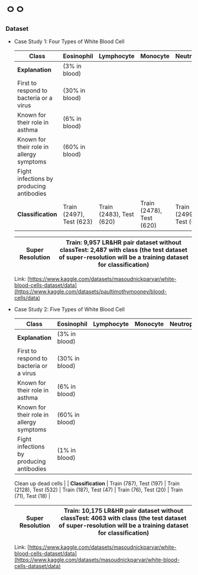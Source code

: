# ㅇㅇ

### Dataset

- Case Study 1: Four Types of White Blood Cell
    
    
    | **Class** | **Eosinophil** | **Lymphocyte** | **Monocyte** | **Neutrophil** |
    | --- | --- | --- | --- | --- |
    | **Explanation** | (3% in blood)
    First to respond to bacteria or a virus | (30% in blood)
    Known for their role in asthma | (6% in blood)
    Known for their role in allergy symptoms | (60% in blood)
    Fight infections by producing antibodies |
    | **Classification** | Train (2497), Test (623) | Train (2483), Test (620) | Train (2478), Test (620) | Train (2499), Test (624) |
    
    | **Super Resolution** | Train: 9,957 LR&HR pair dataset without classTest: 2,487 with class (the test dataset of super-resolution will be a training dataset for classification) |
    | --- | --- |
    
    Link: [https://www.kaggle.com/datasets/masoudnickparvar/white-blood-cells-dataset/data](https://www.kaggle.com/datasets/paultimothymooney/blood-cells/data)
    
- Case Study 2: Five Types of White Blood Cell
    
    
    | **Class** | **Eosinophil** | **Lymphocyte** | **Monocyte** | **Neutrophil** | **Basophil** |
    | --- | --- | --- | --- | --- | --- |
    | **Explanation** | (3% in blood)
    First to respond to bacteria or a virus | (30% in blood)
    Known for their role in asthma | (6% in blood)
    Known for their role in allergy symptoms | (60% in blood)
    Fight infections by producing antibodies | (1% in blood)
    Clean up dead cells
     |
    | **Classification** | Train (787), 
    Test (197) | Train (2128),
    Test (532) | Train (187), 
    Test (47) | Train (76), 
    Test (20) | Train (71), 
    Test (18) |
    
    | **Super Resolution** | Train: 10,175 LR&HR pair dataset without classTest: 4063 with class (the test dataset of super-resolution will be a training dataset for classification) |
    | --- | --- |
    
    Link: [https://www.kaggle.com/datasets/masoudnickparvar/white-blood-cells-dataset/data](https://www.kaggle.com/datasets/masoudnickparvar/white-blood-cells-dataset/data)